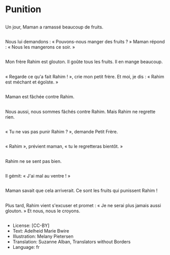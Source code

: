 # Punition

##
Un jour, Maman a
ramassé beaucoup de
fruits.

##
Nous lui demandons : «
Pouvons-nous manger
des fruits ? »
Maman répond : « Nous
les mangerons ce soir. »

##
Mon frère Rahim est
glouton.
Il goûte tous les fruits.
Il en mange beaucoup.

##
« Regarde ce qu'a fait
Rahim ! », crie mon
petit frère.
Et moi, je dis : « Rahim
est méchant et égoïste.
»

##
Maman est fâchée
contre Rahim.

##
Nous aussi, nous
sommes fâchés contre
Rahim.
Mais Rahim ne regrette
rien.

##
« Tu ne vas pas punir
Rahim ? », demande
Petit Frère.

##
« Rahim », prévient
maman, « tu le
regretteras bientôt. »

##
Rahim ne se sent pas
bien.

##
Il gémit: « J'ai mal au
ventre ! »

##
Maman savait que cela
arriverait.
Ce sont les fruits qui
punissent Rahim !

##
Plus tard, Rahim vient
s'excuser et promet : «
Je ne serai plus jamais
aussi glouton. »
Et nous, nous le
croyons.

##
* License: [CC-BY]
* Text: Adelheid Marie Bwire
* Illustration: Melany Pietersen
* Translation: Suzanne Alban, Translators without Borders
* Language: fr
